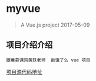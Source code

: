 # myvue

> A Vue.js project  2017-05-09

## 项目介绍介绍

```		
跟着慕课网黄轶老师  敲饿了么 vue 项目
```
[项目源代码地址](https://github.com/ustbhuangyi/vue-sell)
